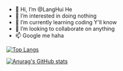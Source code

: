 - 👋 Hi, I’m @LangHui He
- 👀 I’m interested in doing nothing
- 🌱 I’m currently learning coding Y'll know 
- 💞️ I’m looking to collaborate on anything
- 📫 Google me haha


[![Top Langs](https://github-readme-stats.vercel.app/api/top-langs/?username=LangHuiHE?hide=scilab)](https://github.com/anuraghazra/github-readme-stats)


[![Anurag's GitHub stats](https://github-readme-stats.vercel.app/api?username=LangHuiHE&theme=synthwave?count_private=true)](https://github.com/anuraghazra/github-readme-stats)


<!---
LangHuiHE/LangHuiHE is a ✨ special ✨ repository because its `README.md` (this file) appears on your GitHub profile.
You can click the Preview link to take a look at your changes.
--->
